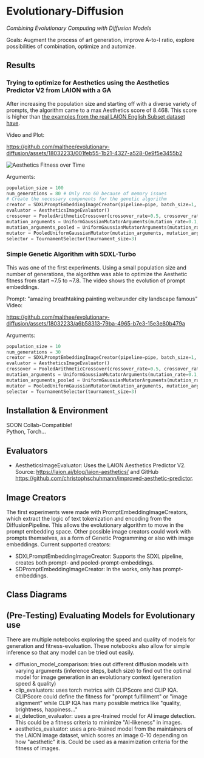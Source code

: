 # Evolutionary-Diffusion
*Combining Evolutionary Computing with Diffusion Models*

Goals: Augment the process of art generation, improve A-to-I ratio, explore possibilities of combination, optimize and automize.

## Results 
### Trying to optimize for Aesthetics using the Aesthetics Predictor V2 from LAION with a GA
After increasing the population size and starting off with a diverse variety of prompts, the algorithm came to a max Aesthetics score of 8.468.
This score is higher than [the examples from the real LAION English Subset dataset have](http://captions.christoph-schuhmann.de/aesthetic_viz_laion_sac+logos+ava1-l14-linearMSE-en-2.37B.html).

Video and Plot:  

https://github.com/malthee/evolutionary-diffusion/assets/18032233/001feb55-1b21-4327-a528-0e9f5e3455b2

![Aesthetics Fitness over Time](https://github.com/malthee/evolutionary-diffusion/assets/18032233/6e53e76b-95e6-499a-ab57-5770042c7266)

Arguments:  
```python
population_size = 100
num_generations = 80 # Only ran 60 because of memory issues
# Create the necessary components for the genetic algorithm
creator = SDXLPromptEmbeddingImageCreator(pipeline=pipe, batch_size=1, inference_steps=3)
evaluator = AestheticsImageEvaluator()  
crossover = PooledArithmeticCrossover(crossover_rate=0.5, crossover_rate_pooled=0.5)
mutation_arguments = UniformGaussianMutatorArguments(mutation_rate=0.1, mutation_strength=3, clamp_range=(-900, 900))
mutation_arguments_pooled = UniformGaussianMutatorArguments(mutation_rate=0.1, mutation_strength=0.5, clamp_range=(-8, 8))
mutator = PooledUniformGaussianMutator(mutation_arguments, mutation_arguments_pooled)
selector = TournamentSelector(tournament_size=3)
```

### Simple Genetic Algorithm with SDXL-Turbo 
This was one of the first experiments. Using a small population size and number of generations, the algorithm was able to optimize the Aesthetic fitness from
start ~7.5 to ~7.8. The video shows the evolution of prompt embeddings.

Prompt: "amazing breathtaking painting weltwunder city landscape famous"  
Video:   

https://github.com/malthee/evolutionary-diffusion/assets/18032233/a6b58313-79ba-4965-b7e3-15e3e80b479a


Arguments: 
```python
population_size = 10
num_generations = 30 
creator = SDXLPromptEmbeddingImageCreator(pipeline=pipe, batch_size=1, inference_steps=3)
evaluator = AestheticsImageEvaluator()  
crossover = PooledArithmeticCrossover(crossover_rate=0.5, crossover_rate_pooled=0.5)
mutation_arguments = UniformGaussianMutatorArguments(mutation_rate=0.1, mutation_strength=3, clamp_range=(-900, 900))
mutation_arguments_pooled = UniformGaussianMutatorArguments(mutation_rate=0.1, mutation_strength=0.5, clamp_range=(-8, 8))
mutator = PooledUniformGaussianMutator(mutation_arguments, mutation_arguments_pooled)
selector = TournamentSelector(tournament_size=3)
```

## Installation & Environment
SOON Collab-Compatible!  
Python, Torch...

## Evaluators
* AestheticsImageEvaluator: Uses the LAION Aesthetics Predictor V2. Source: https://laion.ai/blog/laion-aesthetics/ and GitHub https://github.com/christophschuhmann/improved-aesthetic-predictor. 

## Image Creators
The first experiments were made with PromptEmbeddingImageCreators, which extract the 
logic of text tokenization and encoding from the DiffusionPipeline. This allows
the evolutionary algorithm to move in the prompt embedding space. Other possible 
image creators could work with prompts themselves, as a form of Genetic Programming or also
with image embeddings. Current supported creators:
* SDXLPromptEmbeddingImageCreator: Supports the SDXL pipeline, creates both prompt- and pooled-prompt-embeddings.
* SDPromptEmbeddingImageCreator: In the works, only has prompt-embeddings.

## Class Diagrams


## (Pre-Testing) Evaluating Models for Evolutionary use
There are multiple notebooks exploring the speed and quality of models for generation and fitness-evaluation. 
These notebooks also allow for simple inference so that any model can be tried out easily.

* diffusion_model_comparison: tries out different diffusion models with varying arguments (inference steps, batch size) to find out the optimal model for image generation in an evolutionary context (generation speed & quality)
* clip_evaluators: uses torch metrics with CLIPScore and CLIP IQA. CLIPScore could define the fitness for "prompt fulfillment" or "image alignment" while CLIP IQA has many possible metrics like "quality, brightness, happiness..."
* ai_detection_evaluator: uses a pre-trained model for AI image detection. This could be a fitness criteria to minimize "AI-likeness" in images.
* aesthetics_evaluator: uses a pre-trained model from the maintainers of the LAION image dataset, which scores an image 0-10 depending on how "aesthetic" it is. Could be used as a maximization criteria for the fitness of images.


